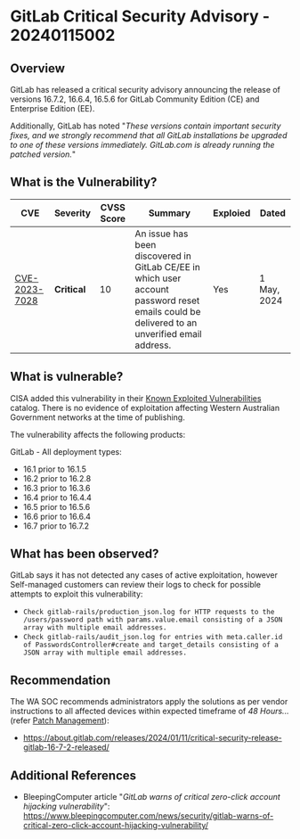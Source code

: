 # GitLab Critical Security Advisory - 20240115002

## Overview

GitLab has released a critical security advisory announcing the release of versions 16.7.2, 16.6.4, 16.5.6 for GitLab Community Edition (CE) and Enterprise Edition (EE).

Additionally, GitLab has noted "*These versions contain important security fixes, and we strongly recommend that all GitLab installations be upgraded to one of these versions immediately. GitLab.com is already running the patched version.*"

## What is the Vulnerability?

| CVE                                                             | Severity     | CVSS Score | Summary                                                                                                                                     | Exploied | Dated       |
| --------------------------------------------------------------- | ------------ | ---------- | ------------------------------------------------------------------------------------------------------------------------------------------- | -------- | ----------- |
| [CVE-2023-7028](https://nvd.nist.gov/vuln/detail/CVE-2023-7028) | **Critical** | 10         | An issue has been discovered in GitLab CE/EE in which user account password reset emails could be delivered to an unverified email address. | Yes      | 1 May, 2024 |

## What is vulnerable?

CISA added this vulnerability in their [Known Exploited Vulnerabilities](https://www.cisa.gov/known-exploited-vulnerabilities-catalog) catalog. There is no evidence of exploitation affecting Western Australian Government networks at the time of publishing.

The vulnerability affects the following products:

GitLab - All deployment types:

- 16.1 prior to 16.1.5
- 16.2 prior to 16.2.8
- 16.3 prior to 16.3.6
- 16.4 prior to 16.4.4
- 16.5 prior to 16.5.6
- 16.6 prior to 16.6.4
- 16.7 prior to 16.7.2

## What has been observed?

GitLab says it has not detected any cases of active exploitation, however  Self-managed customers can review their logs to check for possible attempts to exploit this vulnerability:

- `Check gitlab-rails/production_json.log for HTTP requests to the /users/password path with params.value.email consisting of a JSON array with multiple email addresses.`
- `Check gitlab-rails/audit_json.log for entries with meta.caller.id of PasswordsController#create and target_details consisting of a JSON array with multiple email addresses.`

## Recommendation

The WA SOC recommends administrators apply the solutions as per vendor instructions to all affected devices within expected timeframe of *48 Hours...* (refer [Patch Management](../guidelines/patch-management.md)):

- <https://about.gitlab.com/releases/2024/01/11/critical-security-release-gitlab-16-7-2-released/>

## Additional References

- BleepingComputer article "*GitLab warns of critical zero-click account hijacking vulnerability*": <https://www.bleepingcomputer.com/news/security/gitlab-warns-of-critical-zero-click-account-hijacking-vulnerability/>
